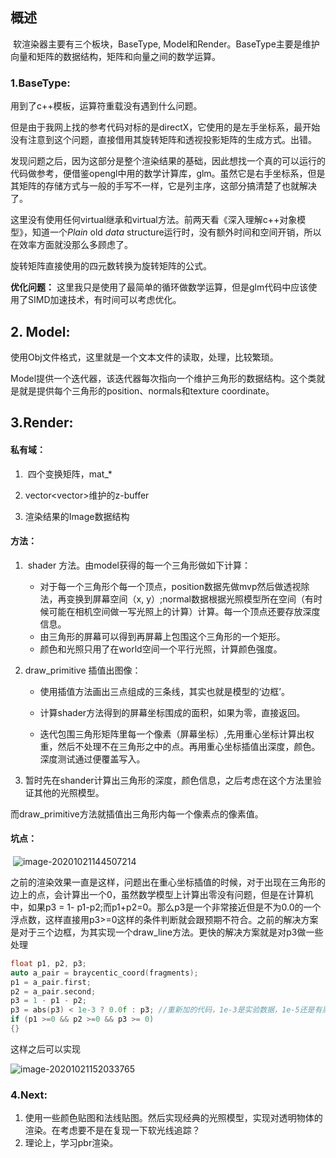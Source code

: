 ## 概述

​		软渲染器主要有三个板块，BaseType, Model和Render。BaseType主要是维护向量和矩阵的数据结构，矩阵和向量之间的数学运算。



### 1.BaseType:

用到了c++模板，运算符重载没有遇到什么问题。

但是由于我网上找的参考代码对标的是directX，它使用的是左手坐标系，最开始没有注意到这个问题，直接借用其旋转矩阵和透视投影矩阵的生成方式。出错。

发现问题之后，因为这部分是整个渲染结果的基础，因此想找一个真的可以运行的代码做参考，便借鉴opengl中用的数学计算库，glm。虽然它是右手坐标系，但是其矩阵的存储方式与一般的手写不一样，它是列主序，这部分搞清楚了也就解决了。

这里没有使用任何virtual继承和virtual方法。前两天看《深入理解c++对象模型》，知道一个*Plain* old *data* structure运行时，没有额外时间和空间开销，所以在效率方面就没那么多顾虑了。

旋转矩阵直接使用的四元数转换为旋转矩阵的公式。

**优化问题：** 这里我只是使用了最简单的循环做数学运算，但是glm代码中应该使用了SIMD加速技术，有时间可以考虑优化。

## 2. Model:

使用Obj文件格式，这里就是一个文本文件的读取，处理，比较繁琐。

Model提供一个迭代器，该迭代器每次指向一个维护三角形的数据结构。这个类就是就是提供每个三角形的position、normals和texture coordinate。

## 3.Render:

####  私有域：

1. ​	四个变换矩阵，mat_*

2. vector<vector<float>>维护的z-buffer

3. 渲染结果的Image数据结构

#### 方法：
1. ​	shader 方法。由model获得的每一个三角形做如下计算：
   - 对于每一个三角形个每一个顶点，position数据先做mvp然后做透视除法，再变换到屏幕空间（x, y）;normal数据根据光照模型所在空间（有时候可能在相机空间做一写光照上的计算）计算。每一个顶点还要存放深度信息。
   - 由三角形的屏幕可以得到再屏幕上包围这个三角形的一个矩形。
   - 颜色和光照只用了在world空间一个平行光照，计算颜色强度。
   
2. draw_primitive 插值出图像：

   - 使用插值方法画出三点组成的三条线，其实也就是模型的‘边框’。

   - 计算shader方法得到的屏幕坐标围成的面积，如果为零，直接返回。

   - 迭代包围三角形矩阵里每一个像素（屏幕坐标）,先用重心坐标计算出权重，然后不处理不在三角形之中的点。再用重心坐标插值出深度，颜色。深度测试通过便覆盖写入。

     

3. 暂时先在shander计算出三角形的深度，颜色信息，之后考虑在这个方法里验证其他的光照模型。

而draw_primitive方法就插值出三角形内每一个像素点的像素值。

#### 坑点：

​	![image-20201021144507214](C:\Users\scent\AppData\Roaming\Typora\typora-user-images\image-20201021144507214.png)

之前的渲染效果一直是这样，问题出在重心坐标插值的时候，对于出现在三角形的边上的点，会计算出一个0，虽然数学模型上计算出零没有问题，但是在计算机中，如果p3 = 1- p1-p2;而p1+p2=0。那么p3是一个非常接近但是不为0.0的一个浮点数，这样直接用p3>=0这样的条件判断就会跟预期不符合。之前的解决方案是对于三个边框，为其实现一个draw_line方法。更快的解决方案就是对p3做一些处理

```c++
float p1, p2, p3;
auto a_pair = braycentic_coord(fragments);
p1 = a_pair.first;
p2 = a_pair.second;
p3 = 1 - p1 - p2;
p3 = abs(p3) < 1e-3 ? 0.0f : p3; //重新加的代码，1e-3是实验数据，1e-5还是有黑点
if (p1 >=0 && p2 >=0 && p3 >= 0)
{}
```

这样之后可以实现

![image-20201021152033765](C:\Users\scent\AppData\Roaming\Typora\typora-user-images\image-20201021152033765.png)

### 4.Next:

1. 使用一些颜色贴图和法线贴图。然后实现经典的光照模型，实现对透明物体的渲染。在考虑要不是在复现一下软光线追踪？
2. 理论上，学习pbr渲染。